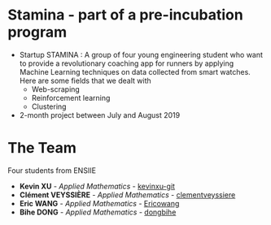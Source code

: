 # Stamina - part of a pre-incubation program
+ Startup STAMINA : A group of four young engineering student who want to provide a revolutionary coaching app for runners by applying Machine Learning techniques on data collected from smart watches. Here are some fields that we dealt with
    - Web-scraping
    - Reinforcement learning
    - Clustering
+ 2-month project between July and August 2019 

# The Team
Four students from ENSIIE
+ **Kevin XU** - *Applied Mathematics* - [kevinxu-git](https://github.com/kevinxu-git)
+ **Clément VEYSSIÈRE** - *Applied Mathematics* - [clementveyssiere](https://github.com/clementveyssiere)
+ **Eric WANG** - *Applied Mathematics* - [Ericowang](https://github.com/Ericowang)
+ **Bihe DONG** - *Applied Mathematics* - [dongbihe](https://github.com/dongbihe)

